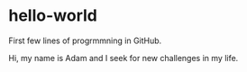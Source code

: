 # hello-world

First few lines of progrmmning in GitHub.

Hi, my name is Adam and I seek for new challenges in my life.

